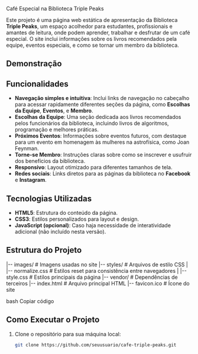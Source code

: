 Café Especial na Biblioteca Triple Peaks

Este projeto é uma página web estática de apresentação da Biblioteca **Triple Peaks**, um espaço acolhedor para estudantes, profissionais e amantes de leitura, onde podem aprender, trabalhar e desfrutar de um café especial. O site inclui informações sobre os livros recomendados pela equipe, eventos especiais, e como se tornar um membro da biblioteca.

## Demonstração

## Funcionalidades

- **Navegação simples e intuitiva**: Inclui links de navegação no cabeçalho para acessar rapidamente diferentes seções da página, como **Escolhas da Equipe**, **Eventos**, e **Membro**.
- **Escolhas da Equipe**: Uma seção dedicada aos livros recomendados pelos funcionários da biblioteca, incluindo livros de algoritmos, programação e melhores práticas.
- **Próximos Eventos**: Informações sobre eventos futuros, com destaque para um evento em homenagem às mulheres na astrofísica, como Joan Feynman.
- **Torne-se Membro**: Instruções claras sobre como se inscrever e usufruir dos benefícios da biblioteca.
- **Responsivo**: Layout otimizado para diferentes tamanhos de tela.
- **Redes sociais**: Links diretos para as páginas da biblioteca no **Facebook** e **Instagram**.

## Tecnologias Utilizadas

- **HTML5**: Estrutura do conteúdo da página.
- **CSS3**: Estilos personalizados para layout e design.
- **JavaScript (opcional)**: Caso haja necessidade de interatividade adicional (não incluído nesta versão).

## Estrutura do Projeto

|-- images/ # Imagens usadas no site |-- styles/ # Arquivos de estilo CSS | |-- normalize.css # Estilos reset para consistência entre navegadores | |-- style.css # Estilos principais da página |-- vendor/ # Dependências de terceiros |-- index.html # Arquivo principal HTML |-- favicon.ico # Ícone do site

bash
Copiar código

## Como Executar o Projeto

1. Clone o repositório para sua máquina local:
   ```bash
   git clone https://github.com/seuusuario/cafe-triple-peaks.git